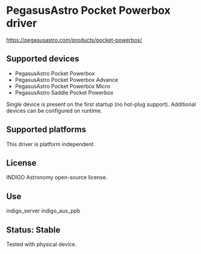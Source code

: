 # PegasusAstro Pocket Powerbox driver

https://pegasusastro.com/products/pocket-powerbox/

## Supported devices
* PegasusAstro Pocket Powerbox
* PegasusAstro Pocket Powerbox Advance
* PegasusAstro Pocket Powerbox Micro
* PegasusAstro Saddle Pocket Powerbox

Single device is present on the first startup (no hot-plug support). Additional devices can be configured on runtime.

## Supported platforms

This driver is platform independent.

## License

INDIGO Astronomy open-source license.

## Use

indigo_server indigo_aux_ppb

## Status: Stable

Tested with physical device.
